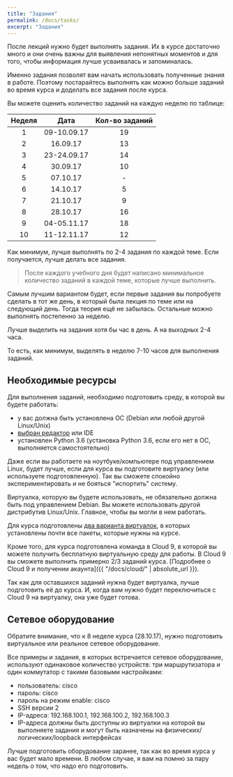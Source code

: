 ```yaml
---
title: "Задания"
permalink: /docs/tasks/
excerpt: "Задания"
---
```


После лекций нужно будет выполнять задания.
Их в курсе достаточно много и они очень важны для выявления непонятных моментов и для того, чтобы информация лучше усваивалась и запоминалась.

Именно задания позволят вам начать использовать полученные знания в работе.
Поэтому постарайтесь выполнять как можно больше заданий во время курса и доделать все задания после курса.

Вы можете оценить количество заданий на каждую неделю по таблице:

| Неделя  | Дата         |    Кол-во заданий|
|:-------:|:------------:|:----------------:|
|  1      |  09-10.09.17 | 19 |
|  2      |  16.09.17    | 13 |
|  3      |  23-24.09.17 | 14 |
|  4      |  30.09.17    | 10 |
|  5      |  07.10.17    | -  |
|  6      |  14.10.17    | 5  |
|  7      |  21.10.17    | 9  |
|  8      |  28.10.17    | 16 |
|  9      |  04-05.11.17 | 18 |
|  10     |  11-12.11.17 | 12 |

Как минимум, лучше выполнять по 2-4 задания по каждой теме.
Если получается, лучше делать все задания.

> После каждого учебного дня будет написано минимальное количество заданий в каждой теме, которые лучше выполнить.

Самым лучшим вариантом будет, если первые задания вы попробуете сделать в тот же день, в который была лекция по теме или на следующий день.
Тогда теория ещё не забылась.
Остальные можно выполнять постепенно за неделю.

Лучше выделить на задания хотя бы час в день.
А на выходных 2-4 часа.

То есть, как минимум, выделять в неделю 7-10 часов для выполнения заданий.

## Необходимые ресурсы

Для выполнения заданий, необходимо подготовить среду, в которой вы будете работать:
* у вас должна быть установлена ОС (Debian или любой другой Linux/Unix)
* [выбран редактор](https://natenka.gitbooks.io/pyneng/content/book/01_intro/os_and_editor.html) или IDE
* установлен Python 3.6 (установка Python 3.6, если его нет в ОС, выполняется самостоятельно)

Даже если вы работаете на ноутбуке/компьютере под управлением Linux,
будет лучше, если для курса вы подготовите виртуалку (или используете подготовленную).
Так вы сможете спокойно экспериментировать и не бояться "испортить" систему.

Виртуалка, которую вы будете использовать, не обязательно должна быть под управлением Debian.
Вы можете использовать другой дистрибутив Linux/Unix.
Главное, чтобы вы могли в нем работать.

Для курса подготовлены [два варианта виртуалок](https://pyneng.github.io/docs/course-vm/), в которых установлены почти все пакеты, которые нужны на курсе.


Кроме того, для курса подготовлена команда в Cloud 9, в которой вы можете получить бесплатную виртуальную среду для работы.
В Cloud 9 вы сможете выполнить примерно 2/3 заданий курса.
[Подробнее о Cloud 9 и получении акаунта]({{ "/docs/cloud/" | absolute_url }}).

Так как для оставшихся заданий нужна будет виртуалка, лучше подготовить её до курса.
И, когда вам нужно будет переключиться с Cloud 9 на виртуалку, она уже будет готова.

## Сетевое оборудование

Обратите внимание, что к 8 неделе курса (28.10.17), нужно подготовить виртуальное или реальное сетевое оборудование.

Все примеры и задания, в которых встречается сетевое оборудование, используют одинаковое количество устройств: три маршрутизатора и один коммутатор с такими базовыми настройками:

* пользователь: cisco
* пароль: cisco
* пароль на режим enable: cisco
* SSH версии 2
* IP-адреса: 192.168.100.1, 192.168.100.2, 192.168.100.3
* IP-адреса должны быть доступны из виртуалки на которой вы выполняете задания и могут быть назначены на физических/логических/loopback интерфейсах


Лучше подготовить оборудование заранее, так как во время курса у вас будет мало времени.
В любом случае, я вам на помню за пару недель о том, что надо его подготовить.

